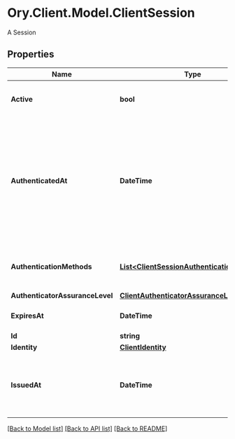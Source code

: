 # Ory.Client.Model.ClientSession
A Session

## Properties

Name | Type | Description | Notes
------------ | ------------- | ------------- | -------------
**Active** | **bool** | Active state. If false the session is no longer active. | [optional] 
**AuthenticatedAt** | **DateTime** | The Session Authentication Timestamp  When this session was authenticated at. If multi-factor authentication was used this is the time when the last factor was authenticated (e.g. the TOTP code challenge was completed). | [optional] 
**AuthenticationMethods** | [**List&lt;ClientSessionAuthenticationMethod&gt;**](ClientSessionAuthenticationMethod.md) | A list of authenticators which were used to authenticate the session. | [optional] 
**AuthenticatorAssuranceLevel** | [**ClientAuthenticatorAssuranceLevel**](ClientAuthenticatorAssuranceLevel.md) |  | [optional] 
**ExpiresAt** | **DateTime** | The Session Expiry  When this session expires at. | [optional] 
**Id** | **string** |  | 
**Identity** | [**ClientIdentity**](ClientIdentity.md) |  | 
**IssuedAt** | **DateTime** | The Session Issuance Timestamp  When this session was issued at. Usually equal or close to &#x60;authenticated_at&#x60;. | [optional] 

[[Back to Model list]](../README.md#documentation-for-models) [[Back to API list]](../README.md#documentation-for-api-endpoints) [[Back to README]](../README.md)

